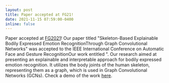 ```yaml
---
layout: post
title: Paper accepted at FG21!
date: 2021-11-15 07:59:00-0400
inline: false
---
```

Paper accepted at [FG2021](http://iab-rubric.org/fg2021/)!  Our paper titled "Skeleton-Based Explainable Bodily Expressed Emotion RecognitionThrough Graph Convolutional Networks" was accepted to the IEEE International Conference on Automatic Face and Gesture RecognitionOur work entitled ". Our research aimed at presenting an explainable and interpretable approach for bodily expressed emotion recognition. It utilizes the body joints of the human skeleton, representing them as a graph, which is used in Graph Convolutional Networks (GCNs). Check a demo of the work [here](https://twitter.com/esam__ghaleb/status/1454052879317221377).
